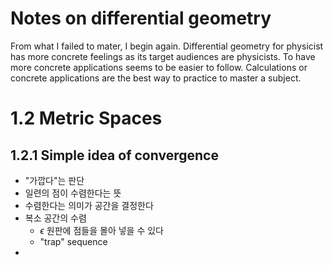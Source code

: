 # Notes on differential geometry 

From what I failed to mater, I begin again. Differential geometry for physicist has more concrete feelings as its target audiences are physicists. To have more concrete applications seems to be easier to follow. Calculations or concrete applications are the best way to practice to master a subject. 



# 1.2 Metric Spaces 



## 1.2.1 Simple idea of convergence

- "가깝다"는 판단 
- 일련의 점이 수렴한다는 뜻 
- 수렴한다는 의미가 공간을 결정한다
- 복소 공간의 수렴
  - $\epsilon$ 원판에 점들을 몰아 넣을 수 있다
  - "trap" sequence 
- 





















